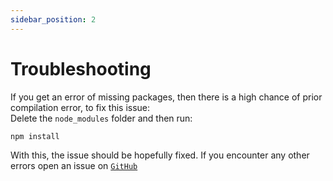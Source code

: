 ```yaml
---
sidebar_position: 2
---
```


# Troubleshooting

If you get an error of missing packages, then there is a high chance of prior compilation error, to fix this issue:  
Delete the `node_modules` folder and then run:
```bash
npm install
```  
With this, the issue should be hopefully fixed. If you encounter any other errors open an issue on [`GitHub`](https://github.com/jebediah47/galactica-bot)